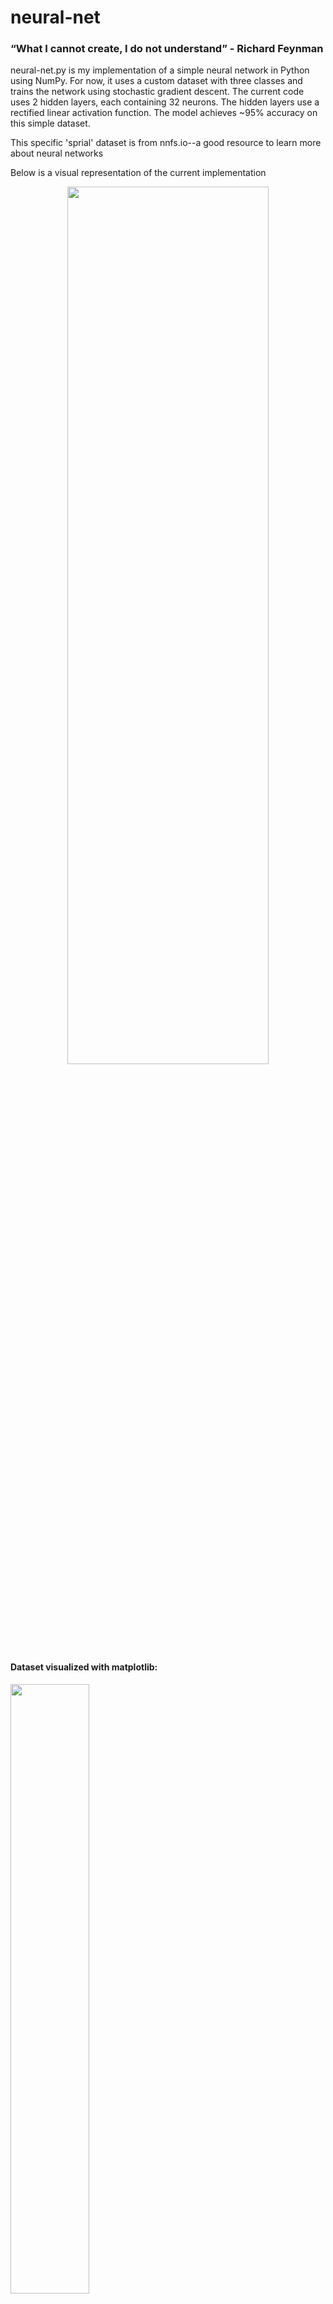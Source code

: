 # neural-net

### “What I cannot create, I do not understand” - Richard Feynman

neural-net.py is my implementation of a simple neural network in Python using NumPy. For now, it uses a custom dataset with three classes and trains the network using stochastic gradient descent. The current code uses 2 hidden layers, each containing 32 neurons. The hidden layers use a rectified linear activation function. The model achieves ~95% accuracy on this simple dataset.

This specific 'sprial' dataset is from nnfs.io--a good resource to learn more about neural networks

Below is a visual representation of the current implementation

<p align="center" text-align="center">
  <img src="https://user-images.githubusercontent.com/36122439/234676555-cee15993-a8d6-4d6e-b3ee-8b98079f25d4.png" width=80% height=60%>
</p>

#### Dataset visualized with matplotlib:

<img src="https://user-images.githubusercontent.com/36122439/234508366-74f5fcf1-9d98-4fee-aacb-b7ecdada94c1.png" width=50% height=50%>


#### Example output after 10,000 cycles (cycle number, accuracy, loss, learning rate):
<img src="https://user-images.githubusercontent.com/36122439/234675149-719dfeab-ed2b-461a-a3a6-1cf601d42e1e.png" width=50% height=50%>

#### Model's predictions visualized (where green is a correct prediction):
<img src="https://user-images.githubusercontent.com/36122439/234675335-8716ff46-e338-4bc4-9eb1-e106901cb8ae.png" width=50% height=50%>
 
